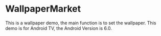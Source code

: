 # WallpaperMarket
This is a wallpaper demo, the main function is to set the wallpaper.
This demo is for Android TV, the Android Version is 6.0.
